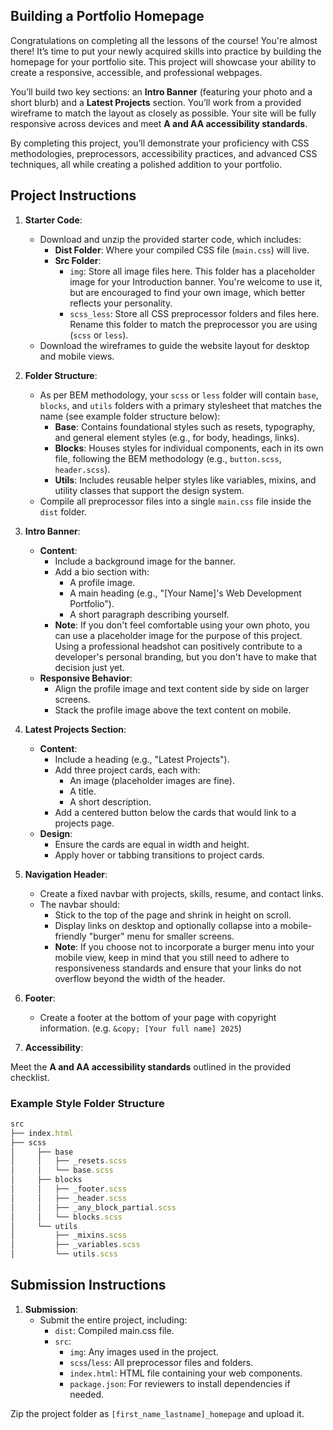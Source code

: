 ## Building a Portfolio Homepage

Congratulations on completing all the lessons of the course! You're almost there! It’s time to put your newly acquired skills into practice by building the homepage for your portfolio site. This project will showcase your ability to create a responsive, accessible, and professional webpages.

You’ll build two key sections: an **Intro Banner** (featuring your photo and a short blurb) and a **Latest Projects** section. You’ll work from a provided wireframe to match the layout as closely as possible. Your site will be fully responsive across devices and meet **A and AA accessibility standards**.

By completing this project, you’ll demonstrate your proficiency with CSS methodologies, preprocessors, accessibility practices, and advanced CSS techniques, all while creating a polished addition to your portfolio.

## Project Instructions

1. **Starter Code**:

    - Download and unzip the provided starter code, which includes:
        - **Dist Folder**: Where your compiled CSS file (`main.css`) will live.
        - **Src Folder**:
            - `img`: Store all image files here. This folder has a placeholder image for your Introduction banner. You're welcome to use it, but are encouraged to find your own image, which better reflects your personality.
            - `scss_less`: Store all CSS preprocessor folders and files here. Rename this folder to match the preprocessor you are using (`scss` or `less`).
    - Download the wireframes to guide the website layout for desktop and mobile views.

2. **Folder Structure**:

    - As per BEM methodology, your `scss` or `less` folder will contain `base`, `blocks`, and `utils` folders with a primary stylesheet that matches the name (see example folder structure below):
        - **Base**: Contains foundational styles such as resets, typography, and general element styles (e.g., for body, headings, links).
        - **Blocks**: Houses styles for individual components, each in its own file, following the BEM methodology (e.g., `button.scss`, `header.scss`).
        - **Utils**: Includes reusable helper styles like variables, mixins, and utility classes that support the design system.
    - Compile all preprocessor files into a single `main.css` file inside the `dist` folder.

3. **Intro Banner**:

    - **Content**:
        - Include a background image for the banner.
        - Add a bio section with:
            - A profile image.
            - A main heading (e.g., "[Your Name]'s Web Development Portfolio").
            - A short paragraph describing yourself.
        - **Note**: If you don't feel comfortable using your own photo, you can use a placeholder image for the purpose of this project. Using a professional headshot can positively contribute to a developer's personal branding, but you don't have to make that decision just yet.
    - **Responsive Behavior**:
        - Align the profile image and text content side by side on larger screens.
        - Stack the profile image above the text content on mobile.

4. **Latest Projects Section**:

    - **Content**:
        - Include a heading (e.g., "Latest Projects").
        - Add three project cards, each with:
            - An image (placeholder images are fine).
            - A title.
            - A short description.
        - Add a centered button below the cards that would link to a projects page.
    - **Design**:
        - Ensure the cards are equal in width and height.
        - Apply hover or tabbing transitions to project cards.

5. **Navigation Header**:

    - Create a fixed navbar with projects, skills, resume, and contact links.
    - The navbar should:
        - Stick to the top of the page and shrink in height on scroll.
        - Display links on desktop and optionally collapse into a mobile-friendly "burger" menu for smaller screens.
        - **Note**: If you choose not to incorporate a burger menu into your mobile view, keep in mind that you still need to adhere to responsiveness standards and ensure that your links do not overflow beyond the width of the header.

6. **Footer**:

    - Create a footer at the bottom of your page with copyright information. (e.g. `&copy; [Your full name] 2025`)

7. **Accessibility**:

Meet the **A and AA accessibility standards** outlined in the provided checklist.



### Example Style Folder Structure

```javascript
src
├── index.html
├── scss
│     ├── base 
│     │   ├── _resets.scss
│     │   └── base.scss
│     ├── blocks
│     │   ├── _footer.scss
│     │   ├── _header.scss
│     │   ├── _any_block_partial.scss
│     │   └── blocks.scss
│     └── utils 
│         ├── _mixins.scss
│         ├── _variables.scss
│         └── utils.scss
```

## Submission Instructions

1. **Submission**:
    - Submit the entire project, including:
        - `dist`: Compiled main.css file.
        - `src`:
            - `img`: Any images used in the project.
            - `scss`/`less`: All preprocessor files and folders.
            - `index.html`: HTML file containing your web components.
            - `package.json`: For reviewers to install dependencies if needed.

Zip the project folder as `[first_name_lastname]_homepage` and upload it.
